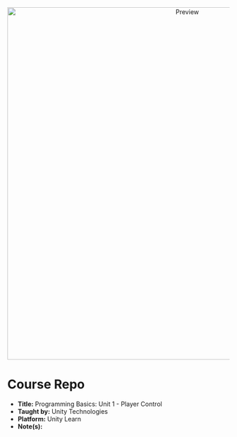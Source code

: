 <div align="center">
  <img alt="Preview" src="./Images/hero.gif" width="800">
</div>

# Course Repo

- **Title:** Programming Basics: Unit 1 - Player Control
- **Taught by:** Unity Technologies
- **Platform:** Unity Learn
- **Note(s):**
